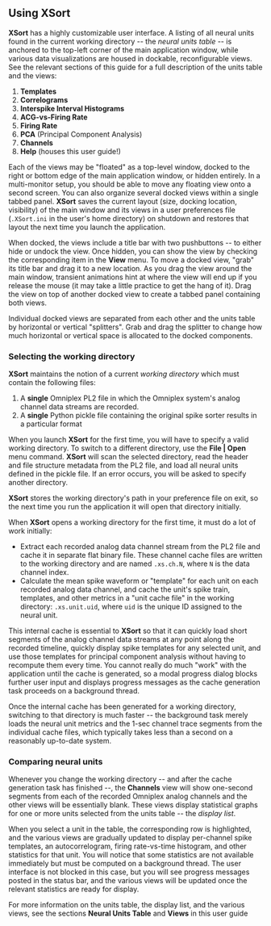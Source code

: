 ## Using XSort

**XSort** has a highly customizable user interface. A listing of all neural units found in the current working
directory -- the _neural units table_ -- is anchored to the top-left corner of the main application window, while
various data visualizations are housed in dockable, reconfigurable views. See the relevant sections of this guide for a
full description of the units table and the views:
1. **Templates**
2. **Correlograms**
3. **Interspike Interval Histograms**
4. **ACG-vs-Firing Rate**
5. **Firing Rate**
6. **PCA** (Principal Component Analysis)
7. **Channels**
8. **Help** (houses this user guide!)

Each of the views may be "floated" as a top-level window, docked to the right or bottom edge of the main application 
window, or hidden entirely. In a multi-monitor setup, you should be able to move any floating view onto a second screen.
You can also organize several docked views within a single tabbed panel. **XSort** saves the current layout (size,
docking location, visibility) of the main window and its views in a user preferences file (`.XSort.ini` in the user's 
home directory) on shutdown and restores that layout the next time you launch the application.

When docked, the views include a title bar with two pushbuttons -- to either hide or undock the view. Once hidden,
you can show the view by checking the corresponding item in the **View** menu. To move a docked view, "grab" its title
bar and drag it to a new location. As you drag the view around the main window, transient animations hint at where the
view will end up if you release the mouse (it may take a little practice to get the hang of it). Drag the view on top of
another docked view to create a tabbed panel containing both views. 

Individual docked views are separated from each other and the units table by horizontal or vertical "splitters". Grab 
and drag the splitter to change how much horizontal or vertical space is allocated to the docked components.

### Selecting the working directory

**XSort** maintains the notion of a current _working directory_ which must contain the following files:
1. A **single** Omniplex PL2 file in which the Omniplex system's analog channel data streams are recorded.
2. A **single** Python pickle file containing the original spike sorter results in a particular format

When you launch **XSort** for the first time, you will have to specify a valid working directory. To switch to a 
different directory, use the **File | Open** menu command. **XSort** will scan the selected directory, read the header 
and file structure metadata from the PL2 file, and load all neural units defined in the pickle file. If an error occurs,
you will be asked to specify another directory.

**XSort** stores the working directory's path in your preference file on exit, so the next time you run the application it
will open that directory initially.

When **XSort** opens a working directory for the first time, it must do a lot of work initially:
- Extract each recorded analog data channel stream from the PL2 file and cache it in separate flat binary file. These 
channel cache files are written to the working directory and are named `.xs.ch.N`, where `N` is the data channel index.
- Calculate the mean spike waveform or "template" for each unit on each recorded analog data channel, and cache the
unit's spike train, templates, and other metrics in a "unit cache file" in the working directory: `.xs.unit.uid`, where
`uid` is the unique ID assigned to the neural unit.

This internal cache is essential to **XSort** so that it can quickly load short segments of the analog channel data 
streams at any point along the recorded timeline, quickly display spike templates for any selected unit, and use those
templates for principal component analysis without having to recompute them every time. You cannot really do much "work"
with the application until the cache is generated, so a modal progress dialog blocks further user input and displays
progress messages as the cache generation task proceeds on a background thread. 

Once the internal cache has been generated for a working directory, switching to that directory is much faster -- the
background task merely loads the neural unit metrics and the 1-sec channel trace segments from the individual cache
files, which typically takes less than a second on a reasonably up-to-date system.

### Comparing neural units

Whenever you change the working directory -- and after the cache generation task has finished --, the **Channels** view 
will show one-second segments from each of the recorded Omniplex analog channels and the other views will be essentially 
blank. These views display statistical graphs for one or more units selected from the units table -- the _display list_.

When you select a unit in the table, the corresponding row is highlighted, and the various views are gradually updated
to display per-channel spike templates, an autocorrelogram, firing rate-vs-time histogram, and other statistics for that
unit. You will notice that some statistics are not available immediately but must be computed on a background thread. 
The user interface is not blocked in this case, but you will see progress messages posted in the status bar, and the 
various views will be updated once the relevant statistics are ready for display.

For more information on the units table, the display list, and the various views, see the sections **Neural Units 
Table** and **Views** in this user guide



